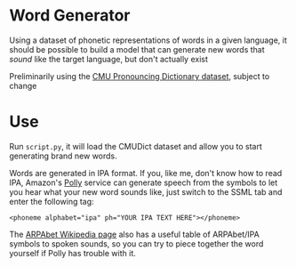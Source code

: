 # Word Generator

Using a dataset of phonetic representations of words in a given language, it should be possible to build a model that can generate new words that *sound* like the target language, but don't actually exist

Preliminarily using the [CMU Pronouncing Dictionary dataset](http://www.speech.cs.cmu.edu/cgi-bin/cmudict), subject to change

# Use
Run `script.py`, it will load the CMUDict dataset and allow you to start generating brand new words.

Words are generated in IPA format. If you, like me, don't know how to read IPA, Amazon's [Polly](https://eu-west-1.console.aws.amazon.com/polly/home/SynthesizeSpeech) service can generate speech from the symbols to let you hear what your new word sounds like, just switch to the SSML tab and enter the following tag:

```
<phoneme alphabet="ipa" ph="YOUR IPA TEXT HERE"></phoneme>
```

The [ARPAbet Wikipedia page]() also has a useful table of ARPAbet/IPA symbols to spoken sounds, so you can try to piece together the word yourself if Polly has trouble with it.
